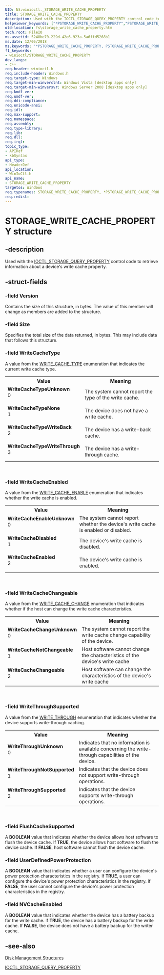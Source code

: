 ```yaml
---
UID: NS:winioctl._STORAGE_WRITE_CACHE_PROPERTY
title: STORAGE_WRITE_CACHE_PROPERTY
description: Used with the IOCTL_STORAGE_QUERY_PROPERTY control code to retrieve information about a device's write cache property.
helpviewer_keywords: ["*PSTORAGE_WRITE_CACHE_PROPERTY","PSTORAGE_WRITE_CACHE_PROPERTY","PSTORAGE_WRITE_CACHE_PROPERTY structure pointer [Files]","STORAGE_WRITE_CACHE_PROPERTY","STORAGE_WRITE_CACHE_PROPERTY structure [Files]","WriteCacheChangeUnknown","WriteCacheChangeable","WriteCacheDisabled","WriteCacheEnableUnknown","WriteCacheEnabled","WriteCacheNotChangeable","WriteCacheTypeNone","WriteCacheTypeUnknown","WriteCacheTypeWriteBack","WriteCacheTypeWriteThrough","WriteThroughNotSupported","WriteThroughSupported","WriteThroughUnknown","fs.storage_write_cache_property","winioctl/PSTORAGE_WRITE_CACHE_PROPERTY","winioctl/STORAGE_WRITE_CACHE_PROPERTY"]
old-location: fs\storage_write_cache_property.htm
tech.root: FileIO
ms.assetid: 5248be70-229d-42e6-923a-5a6ffd5268b1
ms.date: 12/05/2018
ms.keywords: '*PSTORAGE_WRITE_CACHE_PROPERTY, PSTORAGE_WRITE_CACHE_PROPERTY, PSTORAGE_WRITE_CACHE_PROPERTY structure pointer [Files], STORAGE_WRITE_CACHE_PROPERTY, STORAGE_WRITE_CACHE_PROPERTY structure [Files], WriteCacheChangeUnknown, WriteCacheChangeable, WriteCacheDisabled, WriteCacheEnableUnknown, WriteCacheEnabled, WriteCacheNotChangeable, WriteCacheTypeNone, WriteCacheTypeUnknown, WriteCacheTypeWriteBack, WriteCacheTypeWriteThrough, WriteThroughNotSupported, WriteThroughSupported, WriteThroughUnknown, fs.storage_write_cache_property, winioctl/PSTORAGE_WRITE_CACHE_PROPERTY, winioctl/STORAGE_WRITE_CACHE_PROPERTY'
f1_keywords:
- winioctl/STORAGE_WRITE_CACHE_PROPERTY
dev_langs:
- c++
req.header: winioctl.h
req.include-header: Windows.h
req.target-type: Windows
req.target-min-winverclnt: Windows Vista [desktop apps only]
req.target-min-winversvr: Windows Server 2008 [desktop apps only]
req.kmdf-ver: 
req.umdf-ver: 
req.ddi-compliance: 
req.unicode-ansi: 
req.idl: 
req.max-support: 
req.namespace: 
req.assembly: 
req.type-library: 
req.lib: 
req.dll: 
req.irql: 
topic_type:
- APIRef
- kbSyntax
api_type:
- HeaderDef
api_location:
- WinIoCtl.h
api_name:
- STORAGE_WRITE_CACHE_PROPERTY
targetos: Windows
req.typenames: STORAGE_WRITE_CACHE_PROPERTY, *PSTORAGE_WRITE_CACHE_PROPERTY
req.redist: 
---
```


# STORAGE_WRITE_CACHE_PROPERTY structure


## -description


Used with the <a href="https://docs.microsoft.com/windows/desktop/api/winioctl/ni-winioctl-ioctl_storage_query_property">IOCTL_STORAGE_QUERY_PROPERTY</a> control code to retrieve information about a device's write cache property.


## -struct-fields




### -field Version

Contains the size of this structure, in bytes. The value of this member will change as members are added to 
      the structure.


### -field Size

Specifies the total size of the data returned, in bytes. This may include data that follows this 
      structure.


### -field WriteCacheType

A value from the <a href="https://docs.microsoft.com/windows/desktop/api/winioctl/ne-winioctl-write_cache_type">WRITE_CACHE_TYPE</a> enumeration 
      that indicates the current write cache type.

<table>
<tr>
<th>Value</th>
<th>Meaning</th>
</tr>
<tr>
<td width="40%"><a id="WriteCacheTypeUnknown"></a><a id="writecachetypeunknown"></a><a id="WRITECACHETYPEUNKNOWN"></a><dl>
<dt><b>WriteCacheTypeUnknown</b></dt>
<dt>0</dt>
</dl>
</td>
<td width="60%">
The system cannot report the type of the write cache.

</td>
</tr>
<tr>
<td width="40%"><a id="WriteCacheTypeNone"></a><a id="writecachetypenone"></a><a id="WRITECACHETYPENONE"></a><dl>
<dt><b>WriteCacheTypeNone</b></dt>
<dt>1</dt>
</dl>
</td>
<td width="60%">
The device does not have a write cache.

</td>
</tr>
<tr>
<td width="40%"><a id="WriteCacheTypeWriteBack"></a><a id="writecachetypewriteback"></a><a id="WRITECACHETYPEWRITEBACK"></a><dl>
<dt><b>WriteCacheTypeWriteBack</b></dt>
<dt>2</dt>
</dl>
</td>
<td width="60%">
The device has a write-back cache.

</td>
</tr>
<tr>
<td width="40%"><a id="WriteCacheTypeWriteThrough"></a><a id="writecachetypewritethrough"></a><a id="WRITECACHETYPEWRITETHROUGH"></a><dl>
<dt><b>WriteCacheTypeWriteThrough</b></dt>
<dt>3</dt>
</dl>
</td>
<td width="60%">
The device has a write-through cache.

</td>
</tr>
</table>
 


### -field WriteCacheEnabled

A value from the <a href="https://docs.microsoft.com/windows/desktop/api/winioctl/ne-winioctl-write_cache_enable">WRITE_CACHE_ENABLE</a> enumeration 
      that indicates whether the write cache is enabled.

<table>
<tr>
<th>Value</th>
<th>Meaning</th>
</tr>
<tr>
<td width="40%"><a id="WriteCacheEnableUnknown"></a><a id="writecacheenableunknown"></a><a id="WRITECACHEENABLEUNKNOWN"></a><dl>
<dt><b>WriteCacheEnableUnknown</b></dt>
<dt>0</dt>
</dl>
</td>
<td width="60%">
The system cannot report whether the device's write cache is enabled or disabled.

</td>
</tr>
<tr>
<td width="40%"><a id="WriteCacheDisabled"></a><a id="writecachedisabled"></a><a id="WRITECACHEDISABLED"></a><dl>
<dt><b>WriteCacheDisabled</b></dt>
<dt>1</dt>
</dl>
</td>
<td width="60%">
The device's write cache is disabled.

</td>
</tr>
<tr>
<td width="40%"><a id="WriteCacheEnabled"></a><a id="writecacheenabled"></a><a id="WRITECACHEENABLED"></a><dl>
<dt><b>WriteCacheEnabled</b></dt>
<dt>2</dt>
</dl>
</td>
<td width="60%">
The device's write cache is enabled.

</td>
</tr>
</table>
 


### -field WriteCacheChangeable

A value from the <a href="https://docs.microsoft.com/windows/desktop/api/winioctl/ne-winioctl-write_cache_change">WRITE_CACHE_CHANGE</a> enumeration that 
      indicates whether if the host can change the write cache characteristics.

<table>
<tr>
<th>Value</th>
<th>Meaning</th>
</tr>
<tr>
<td width="40%"><a id="WriteCacheChangeUnknown"></a><a id="writecachechangeunknown"></a><a id="WRITECACHECHANGEUNKNOWN"></a><dl>
<dt><b>WriteCacheChangeUnknown</b></dt>
<dt>0</dt>
</dl>
</td>
<td width="60%">
The system cannot report the write cache change capability of the device.

</td>
</tr>
<tr>
<td width="40%"><a id="WriteCacheNotChangeable"></a><a id="writecachenotchangeable"></a><a id="WRITECACHENOTCHANGEABLE"></a><dl>
<dt><b>WriteCacheNotChangeable</b></dt>
<dt>1</dt>
</dl>
</td>
<td width="60%">
Host software cannot change the characteristics of the device's write cache 

</td>
</tr>
<tr>
<td width="40%"><a id="WriteCacheChangeable"></a><a id="writecachechangeable"></a><a id="WRITECACHECHANGEABLE"></a><dl>
<dt><b>WriteCacheChangeable</b></dt>
<dt>2</dt>
</dl>
</td>
<td width="60%">
Host software can change the characteristics of the device's write cache 

</td>
</tr>
</table>
 


### -field WriteThroughSupported

A value from the <a href="https://docs.microsoft.com/windows/desktop/api/winioctl/ne-winioctl-write_through">WRITE_THROUGH</a> enumeration that indicates whether the device supports write-through caching.

<table>
<tr>
<th>Value</th>
<th>Meaning</th>
</tr>
<tr>
<td width="40%"><a id="WriteThroughUnknown"></a><a id="writethroughunknown"></a><a id="WRITETHROUGHUNKNOWN"></a><dl>
<dt><b>WriteThroughUnknown</b></dt>
<dt>0</dt>
</dl>
</td>
<td width="60%">
Indicates that no information is available concerning the write-through capabilities of the device.

</td>
</tr>
<tr>
<td width="40%"><a id="WriteThroughNotSupported"></a><a id="writethroughnotsupported"></a><a id="WRITETHROUGHNOTSUPPORTED"></a><dl>
<dt><b>WriteThroughNotSupported</b></dt>
<dt>1</dt>
</dl>
</td>
<td width="60%">
Indicates that the device does not support write-through operations.

</td>
</tr>
<tr>
<td width="40%"><a id="WriteThroughSupported"></a><a id="writethroughsupported"></a><a id="WRITETHROUGHSUPPORTED"></a><dl>
<dt><b>WriteThroughSupported</b></dt>
<dt>2</dt>
</dl>
</td>
<td width="60%">
Indicates that the device supports write-through operations.

</td>
</tr>
</table>
 


### -field FlushCacheSupported

A <b>BOOLEAN</b> value that indicates whether the device allows host software to 
      flush the device cache. If <b>TRUE</b>, the device allows host software to flush the device 
      cache. If <b>FALSE</b>, host software cannot flush the device cache.


### -field UserDefinedPowerProtection

A <b>BOOLEAN</b> value that indicates whether a user can configure the device's power 
      protection characteristics in the registry. If <b>TRUE</b>, a user can configure the device's 
      power protection characteristics in the registry. If <b>FALSE</b>, the user cannot configure 
      the device's power protection characteristics in the registry.


### -field NVCacheEnabled

A <b>BOOLEAN</b> value that indicates whether the device has a battery backup for the 
      write cache. If <b>TRUE</b>, the device has a battery backup for the write cache. If 
      <b>FALSE</b>, the device does not have a battery backup for the writer cache.


## -see-also




<a href="https://docs.microsoft.com/windows/desktop/FileIO/disk-management-structures">Disk Management Structures</a>



<a href="https://docs.microsoft.com/windows/desktop/api/winioctl/ni-winioctl-ioctl_storage_query_property">IOCTL_STORAGE_QUERY_PROPERTY</a>
 

 

